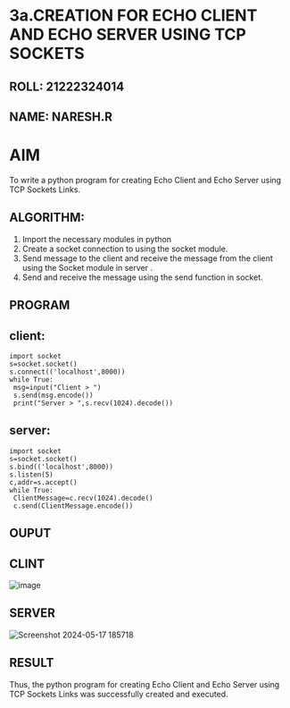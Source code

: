 
# 3a.CREATION FOR ECHO CLIENT AND ECHO SERVER USING TCP SOCKETS
## ROLL: 21222324014
## NAME: NARESH.R
# AIM
To write a python program for creating Echo Client and Echo Server using TCP
Sockets Links.
## ALGORITHM:
1. Import the necessary modules in python
2. Create a socket connection to using the socket module.
3. Send message to the client and receive the message from the client using the Socket module in
 server .
4. Send and receive the message using the send function in socket.
## PROGRAM
## client:
```
import socket
s=socket.socket()
s.connect(('localhost',8000))
while True:
 msg=input("Client > ")
 s.send(msg.encode())
 print("Server > ",s.recv(1024).decode())
```
## server:
```
import socket
s=socket.socket()
s.bind(('localhost',8000))
s.listen(5)
c,addr=s.accept()
while True:
 ClientMessage=c.recv(1024).decode()
 c.send(ClientMessage.encode())
```
## OUPUT
## CLINT
![image](https://github.com/feryjfgkuyfgewjfgew/3a.Sockets_Creation_for_Echo_Client_and_Echo_Server/assets/150319377/6a237483-ec72-42cd-9463-53606076d4d6)

## SERVER
![Screenshot 2024-05-17 185718](https://github.com/feryjfgkuyfgewjfgew/3a.Sockets_Creation_for_Echo_Client_and_Echo_Server/assets/150319377/97c20da5-2d54-452a-a369-d8d57a81b7f7)

## RESULT
Thus, the python program for creating Echo Client and Echo Server using TCP Sockets Links 
was successfully created and executed.

